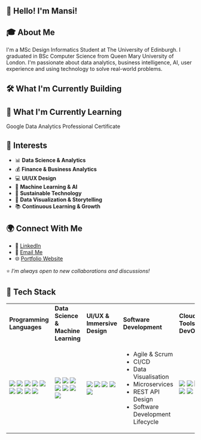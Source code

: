 ## 👋 Hello! I'm Mansi!

## 🎓 About Me
I'm a MSc Design Informatics Student at The University of Edinburgh. I graduated in BSc Computer Science from Queen Mary University of London.
I'm passionate about data analytics, business intelligence, AI, user experience and using technology to solve real-world problems.

## 🛠️ What I'm Currently Building

## 🌱 What I'm Currently Learning
Google Data Analytics Professional Certificate

## 🤔 Interests
- 📊 **Data Science & Analytics**
- 💰 **Finance & Business Analytics**
- 💻 **UI/UX Design**
- 🤖 **Machine Learning & AI**
- 🌱 **Sustainable Technology**
- 🎨 **Data Visualization & Storytelling**
- 📚 **Continuous Learning & Growth**

## 🌍 Connect With Me
- 💼 [LinkedIn](www.linkedin.com/in/mansimanoj)
- 📧 [Email Me](mailto:mansimanoj11@outlook.com)
- 🌐 [Portfolio Website](https://readymag.website/u4065009182/5266020/)

⭐ *I’m always open to new collaborations and discussions!* 

## 🚀 Tech Stack

<table>
  <tr>
    <td><b>Programming Languages</b></td>
    <td><b>Data Science & Machine Learning</b></td>
    <td><b>UI/UX & Immersive Design</b></td>
    <td><b>Software Development</b></td>
    <td><b>Cloud, Tools & DevOps</b></td>
  </tr>
  <tr>
    <td>
      <img src="https://img.shields.io/badge/Python-3776AB?style=for-the-badge&logo=python&logoColor=white">
      <img src="https://img.shields.io/badge/Java-007396?style=for-the-badge&logo=java&logoColor=white">
      <img src="https://img.shields.io/badge/C%23-239120?style=for-the-badge&logo=csharp&logoColor=white">
      <img src="https://img.shields.io/badge/C-00599C?style=for-the-badge&logo=c&logoColor=white">
      <img src="https://img.shields.io/badge/SQL-4479A1?style=for-the-badge&logo=postgresql&logoColor=white">
      <img src="https://img.shields.io/badge/JavaScript-F7DF1E?style=for-the-badge&logo=javascript&logoColor=black">
      <img src="https://img.shields.io/badge/HTML5-E34F26?style=for-the-badge&logo=html5&logoColor=white">
      <img src="https://img.shields.io/badge/CSS3-1572B6?style=for-the-badge&logo=css3&logoColor=white">
      <img src="https://img.shields.io/badge/PHP-777BB4?style=for-the-badge&logo=php&logoColor=white">
    </td>
    <td>
      <img src="https://img.shields.io/badge/TensorFlow-FF6F00?style=for-the-badge&logo=tensorflow&logoColor=white">
      <img src="https://img.shields.io/badge/PyTorch-EE4C2C?style=for-the-badge&logo=pytorch&logoColor=white">
      <img src="https://img.shields.io/badge/Pandas-150458?style=for-the-badge&logo=pandas&logoColor=white">
      <img src="https://img.shields.io/badge/Numpy-013243?style=for-the-badge&logo=numpy&logoColor=white">
      <img src="https://img.shields.io/badge/Scikit--Learn-F7931E?style=for-the-badge&logo=scikit-learn&logoColor=white">
      <img src="https://img.shields.io/badge/Power%20BI-F2C811?style=for-the-badge&logo=powerbi&logoColor=black">
      <img src="https://img.shields.io/badge/MATLAB-0076A8?style=for-the-badge&logo=mathworks&logoColor=white">
    </td>
    <td>
      <img src="https://img.shields.io/badge/Figma-F24E1E?style=for-the-badge&logo=figma&logoColor=white">
      <img src="https://img.shields.io/badge/Adobe%20XD-470137?style=for-the-badge&logo=adobe%20xd&logoColor=white">
      <img src="https://img.shields.io/badge/Blender-F5792A?style=for-the-badge&logo=blender&logoColor=white">
      <img src="https://img.shields.io/badge/Unity-100000?style=for-the-badge&logo=unity&logoColor=white">
      <img src="https://img.shields.io/badge/FL%20Studio-FFA500?style=for-the-badge&logo=flstudio&logoColor=white">
    </td>
    <td>
      <ul>
        <li>Agile & Scrum</li>
        <li>CI/CD</li>
        <li>Data Visualisation</li>
        <li>Microservices</li>
        <li>REST API Design</li>
        <li>Software Development Lifecycle</li>
      </ul>
    </td>
    <td>
      <img src="https://img.shields.io/badge/Git-F05032?style=for-the-badge&logo=git&logoColor=white">
      <img src="https://img.shields.io/badge/Jira-0052CC?style=for-the-badge&logo=jira&logoColor=white">
      <img src="https://img.shields.io/badge/Docker-2496ED?style=for-the-badge&logo=docker&logoColor=white">
      <img src="https://img.shields.io/badge/Github-181717?style=for-the-badge&logo=github&logoColor=white">
      <img src="https://img.shields.io/badge/AWS-232F3E?style=for-the-badge&logo=amazon-aws&logoColor=white">
    </td>
  </tr>
</table>




<!--
**pluto93/pluto93** is a ✨ _special_ ✨ repository because its `README.md` (this file) appears on your GitHub profile.

Here are some ideas to get you started:

- 🔭 I’m currently working on ...
- 🌱 I’m currently learning ...
- 👯 I’m looking to collaborate on ...
- 🤔 I’m looking for help with ...
- 💬 Ask me about ...
- 📫 How to reach me: ...
- 😄 Pronouns: ...
- ⚡ Fun fact: ...
-->
